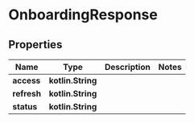 
# OnboardingResponse

## Properties
Name | Type | Description | Notes
------------ | ------------- | ------------- | -------------
**access** | **kotlin.String** |  | 
**refresh** | **kotlin.String** |  | 
**status** | **kotlin.String** |  | 



